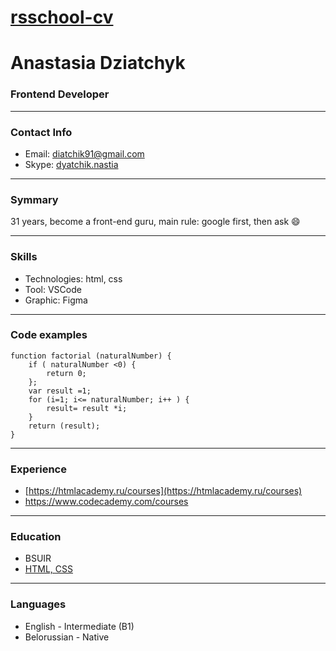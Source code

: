 # [rsschool-cv](https://diatchik.github.io/rsschool-cv/)

# Anastasia Dziatchyk
### Frontend Developer

---

### Contact Info

- Email: [diatchik91@gmail.com](https://mail.google.com/mail/u/0/#inbox)
- Skype: [dyatchik.nastia](dyatchik.nastia)

---

### Symmary

31 years, become a front-end guru, main rule: google first, then ask :smile:

---

### Skills

- Technologies: html, css
- Tool: VSCode
- Graphic: Figma

---

### Code examples

```
function factorial (naturalNumber) {
    if ( naturalNumber <0) {
        return 0;
    };
    var result =1;
    for (i=1; i<= naturalNumber; i++ ) {
        result= result *i;
    }
    return (result);    
}
```
---

### Experience

- [https://htmlacademy.ru/courses](https://htmlacademy.ru/courses)
- [https://www.codecademy.com/courses ](https://www.codecademy.com/courses )

---

### Education

- BSUIR
- [HTML, CSS](https://htmlacademy.ru/courses)

---

### Languages

- English \- Intermediate (B1)
- Belorussian \- Native
